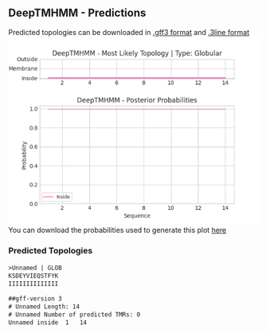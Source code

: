 ## DeepTMHMM - Predictions
Predicted topologies can be downloaded in [.gff3 format](TMRs.gff3) and [.3line format](predicted_topologies.3line)
![picture](plot.png)
You can download the probabilities used to generate this plot [here](Unnamed_probs.csv)
### Predicted Topologies
```
>Unnamed | GLOB
KSDEYVIEQSTFYK
IIIIIIIIIIIIII

```


```
##gff-version 3
# Unnamed Length: 14
# Unnamed Number of predicted TMRs: 0
Unnamed	inside	1	14				

```
